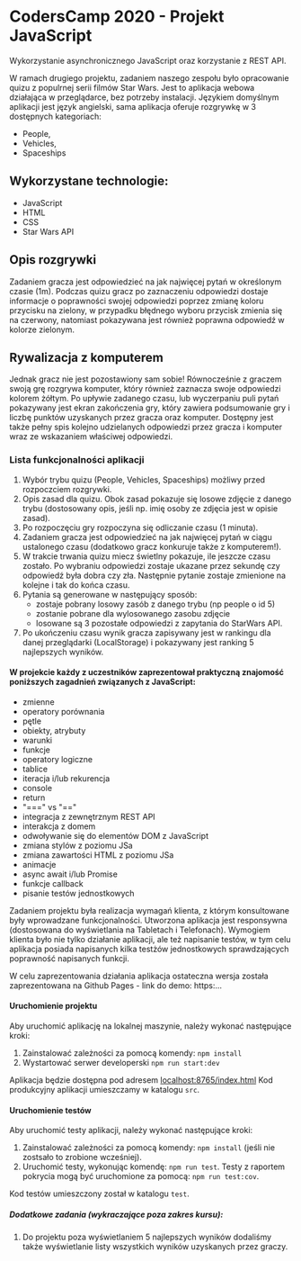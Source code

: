 # CodersCamp 2020 - Projekt JavaScript
Wykorzystanie asynchronicznego JavaScript oraz korzystanie z REST API.

W ramach drugiego projektu, zadaniem naszego zespołu było opracowanie quizu z populrnej serii filmów Star Wars. Jest to aplikacja webowa działająca w przeglądarce, bez potrzeby instalacji. Językiem domyślnym aplikacji jest język angielski, sama aplikacja oferuje rozgrywkę w 3 dostępnych kategoriach: 
 - People, 
 - Vehicles, 
 - Spaceships

## Wykorzystane technologie:
- JavaScript
- HTML
- CSS
- Star Wars API

## Opis rozgrywki
Zadaniem gracza jest odpowiedzieć na jak najwięcej pytań w określonym czasie (1m). Podczas quizu gracz po zaznaczeniu odpowiedzi dostaje informacje o poprawności swojej odpowiedzi poprzez zmianę koloru przycisku na zielony, w przypadku błędnego wyboru przycisk zmienia się na czerwony, natomiast pokazywana jest również poprawna odpowiedź w kolorze zielonym.

## Rywalizacja z komputerem
Jednak gracz nie jest pozostawiony sam sobie! Równocześnie z graczem swoją grę rozgrywa komputer, który również zaznacza swoje odpowiedzi kolorem żółtym.
Po upływie zadanego czasu, lub wyczerpaniu puli pytań pokazywany jest ekran zakończenia gry, który zawiera podsumowanie gry i liczbę punktów uzyskanych przez gracza oraz komputer. Dostępny jest także pełny spis kolejno udzielanych odpowiedzi przez gracza i komputer wraz ze wskazaniem właściwej odpowiedzi.

### Lista funkcjonalności aplikacji

1. Wybór trybu quizu (People, Vehicles, Spaceships) możliwy przed rozpoczciem rozgrywki.
2. Opis zasad dla quizu. Obok zasad pokazuje się losowe zdjęcie z danego trybu (dostosowany opis, jeśli np. imię osoby ze zdjęcia jest w opisie zasad).
3. Po rozpoczęciu gry rozpoczyna się odliczanie czasu (1 minuta).
4. Zadaniem gracza jest odpowiedzieć na jak najwięcej pytań w ciągu ustalonego czasu (dodatkowo gracz konkuruje także z komputerem!). 
5. W trakcie trwania quizu miecz świetlny pokazuje, ile jeszcze czasu zostało. Po wybraniu odpowiedzi zostaje ukazane przez sekundę czy odpowiedź była dobra czy zła. Następnie pytanie zostaje zmienione na kolejne i tak do końca czasu.
5. Pytania są generowane w następujący sposób: 
    - zostaje pobrany losowy zasób z danego trybu (np people o id 5)
    - zostanie pobrane dla wylosowanego zasobu zdjęcie
    - losowane są 3 pozostałe odpowiedzi z zapytania do StarWars API.
6. Po ukończeniu czasu wynik gracza zapisywany jest w rankingu dla danej przeglądarki (LocalStorage) i pokazywany jest ranking 5 najlepszych wyników.


#### W projekcie każdy z uczestników zaprezentował praktyczną znajomość poniższych zagadnień związanych z JavaScript:
- zmienne
- operatory porównania
- pętle
- obiekty, atrybuty
- warunki
- funkcje
- operatory logiczne
- tablice
- iteracja i/lub rekurencja
- console
- return
- "===" vs "=="
- integracja z zewnętrznym REST API
- interakcja z domem
- odwoływanie się do elementów DOM z JavaScript
- zmiana stylów z poziomu JSa
- zmiana zawartości HTML z poziomu JSa
- animacje
- async await i/lub Promise
- funkcje callback
- pisanie testów jednostkowych 


Zadaniem projektu była realizacja wymagań klienta, z którym konsultowane były wprowadzane funkcjonalności. Utworzona aplikacja jest responsywna (dostosowana do wyświetlania na Tabletach i Telefonach). Wymogiem klienta było nie tylko działanie aplikacji, ale też napisanie testów, w tym celu aplikacja posiada napisanych kilka testżów jednostkowych sprawdzających poprawność napisanych funkcji.

W celu zaprezentowania działania aplikacja ostateczna wersja została zaprezentowana na Github Pages - link do demo:
 https:...


#### Uruchomienie projektu
Aby uruchomić aplikację na lokalnej maszynie, należy wykonać następujące kroki:
1. Zainstalować zależności za pomocą komendy: `npm install`
2. Wystartować serwer developerski `npm run start:dev`

Aplikacja będzie dostępna pod adresem [localhost:8765/index.html](localhost:8765/index.html)
Kod produkcyjny aplikacji umieszczamy w katalogu `src`.

#### Uruchomienie testów
Aby uruchomić testy aplikacji, należy wykonać następujące kroki:
1. Zainstalować zależności za pomocą komendy: `npm install` (jeśli nie zostsało to zrobione wcześniej).
1. Uruchomić testy, wykonując komendę: `npm run test`. Testy z raportem pokrycia mogą być uruchomione za pomocą: `npm run test:cov`.

Kod testów umieszczony został w katalogu `test`.


##### Dodatkowe zadania (wykraczające poza zakres kursu):
1. Do projektu poza wyświetlaniem 5 najlepszych wyników dodaliśmy także wyświetlanie listy wszystkich wyników uzyskanych przez graczy.

